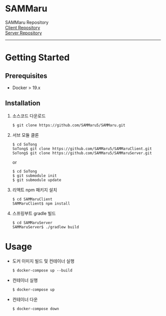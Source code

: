 # SAMMaru
SAMMaru Repository <br>
[Client Repository](https://github.com/SAMMaru5/SAMMaruClient) <br>
[Server Repository](https://github.com/SAMMaru5/SAMMaruServer)

---
# Getting Started

## Prerequisites
- Docker > 19.x

## Installation
1. 소스코드 다운로드
    ```shell
    $ git clone https://github.com/SAMMaru5/SAMMaru.git
    ```
2. 서브 모듈 클론
    ```shell
    $ cd SoTong
    SoTong$ git clone https://github.com/SAMMaru5/SAMMaruClient.git
    SoTong$ git clone https://github.com/SAMMaru5/SAMMaruServer.git
    ```
    or
    ```shell
    $ cd SoTong
    $ git submodule init
    $ git submodule update
    ```
3. 리액트 npm 패키지 설치
    ```shell
    $ cd SAMMaruClient
    SAMMaruClient$ npm install
    ```
3. 스프링부트 gradle 빌드
    ```shell
    $ cd SAMMaruServer
    SAMMaruServer$ ./gradlew build
    ```
# Usage
- 도커 이미지 빌드 및 컨테이너 실행
    ```shell
    $ docker-compose up --build
    ```
- 컨테이너 실행
    ```shell
    $ docker-compose up
    ```
- 컨테이너 다운
    ```shell
    $ docker-compose down
    ```


